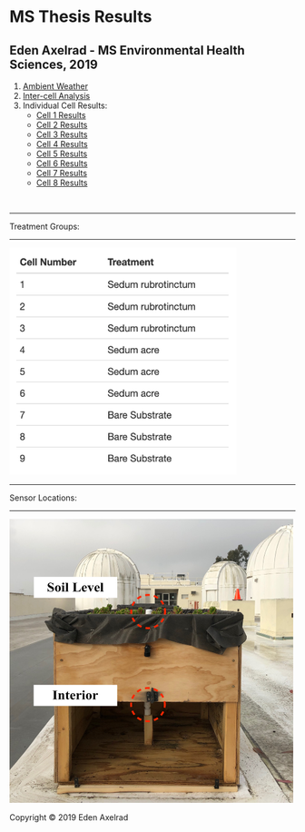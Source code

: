 # MS Thesis Results
## Eden Axelrad - MS Environmental Health Sciences, 2019
1. [Ambient Weather](hello-website/Ambient_Weather.html)
2. [Inter-cell Analysis](hello-website/Interior_Temp_ANOVA.html)
3. Individual Cell Results:
   - [Cell 1 Results](hello-website/Cell_1_Results.html) 
   - [Cell 2 Results](hello-website/Cell_2_Results.html) 
   - [Cell 3 Results](hello-website/Cell_3_Results.html) 
   - [Cell 4 Results](hello-website/Cell_4_Results.html) 
   - [Cell 5 Results](hello-website/Cell_5_Results.html) 
   - [Cell 6 Results](hello-website/Cell_6_Results.html) 
   - [Cell 7 Results](hello-website/Cell_7_Results.html) 
   - [Cell 8 Results](hello-website/Cell_8_Results.html) 

 <br>
 
***
Treatment Groups:  
***
 <img src="hello-website/Cell Treatments Table.png" width="400" height="400">
 
*** 
Sensor Locations:
***
 <img src="hello-website/sensor locations.jpeg" width="500" height="500">
 
<p>Copyright &copy; 2019 Eden Axelrad

